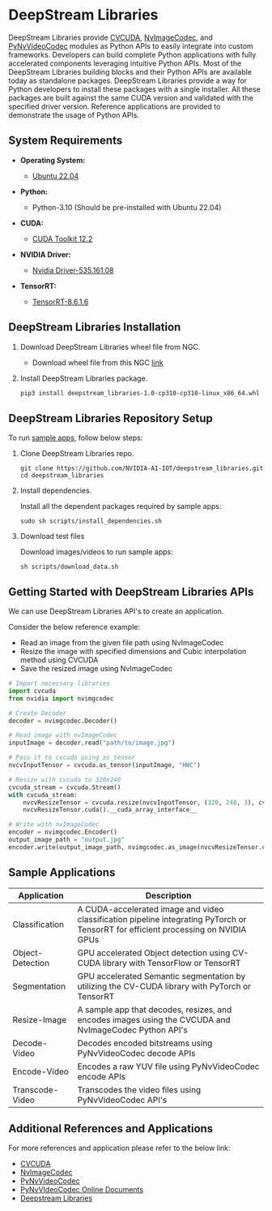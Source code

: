 # DeepStream Libraries
DeepStream Libraries provide [CVCUDA](https://github.com/CVCUDA/CV-CUDA), [NvImageCodec](https://github.com/NVIDIA/nvImageCodec), and [PyNvVideoCodec](https://pypi.org/project/PyNvVideoCodec/) modules as Python APIs to easily integrate into custom frameworks.
Developers can build complete Python applications with fully accelerated components leveraging intuitive Python APIs.
Most of the DeepStream Libraries building blocks and their Python APIs are available today as standalone packages. DeepStream Libraries provide a way for Python developers to install these packages with a single installer.
All these packages are built against the same CUDA version and validated with the specified driver version. Reference applications are provided to demonstrate the usage of Python APIs.


## System Requirements

- **Operating System:**
  - [Ubuntu 22.04](https://releases.ubuntu.com/22.04/?_gl=1*19ip6hm*_gcl_au*MTE4NTIyOTI0MS4xNzA3MTMxMDQx&_ga=2.149898549.2084151835.1707729318-1126754318.1683186906)

- **Python:**
  - Python-3.10 (Should be pre-installed with Ubuntu 22.04)

- **CUDA:**
  - [CUDA Toolkit 12.2](https://developer.nvidia.com/cuda-12-2-0-download-archive)

- **NVIDIA Driver:**
  - [Nvidia Driver-535.161.08](https://www.nvidia.cn/Download/driverResults.aspx/222416/en-us/)

- **TensorRT:**
  - [TensorRT-8.6.1.6](https://docs.nvidia.com/deeplearning/tensorrt/install-guide/index.html#downloading)

## DeepStream Libraries Installation
1. Download DeepStream Libraries wheel file from NGC.
    - Download wheel file from this NGC [link](https://catalog.ngc.nvidia.com/orgs/nvidia/resources/deepstream)

2. Install DeepStream Libraries package.
    ```bash
    pip3 install deepstream_libraries-1.0-cp310-cp310-linux_x86_64.whl
    ```

## DeepStream Libraries Repository Setup
To run [sample apps](https://github.com/NVIDIA-AI-IOT/deepstream_libraries), follow below steps:
1. Clone DeepStream Libraries repo.
    ```
    git clone https://github.com/NVIDIA-AI-IOT/deepstream_libraries.git
    cd deepstream_libraries
    ```
2. Install dependencies.

    Install all the dependent packages required by sample apps:
    ```
    sudo sh scripts/install_dependencies.sh
    ```

3. Download test files

    Download images/videos to run sample apps:
    ```
    sh scripts/download_data.sh
    ```

## Getting Started with DeepStream Libraries APIs
We can use DeepStream Libraries API's to create an application.

Consider the below reference example:
- Read an image from the given file path using NvImageCodec
- Resize the image with specified dimensions and Cubic interpolation method using CVCUDA
- Save the resized image using NvImageCodec

```python
# Import necessary libraries
import cvcuda
from nvidia import nvimgcodec

# Create Decoder
decoder = nvimgcodec.Decoder()

# Read image with nvImageCodec
inputImage = decoder.read("path/to/image.jpg")

# Pass it to cvcuda using as_tensor
nvcvInputTensor = cvcuda.as_tensor(inputImage, "HWC")

# Resize with cvcuda to 320x240
cvcuda_stream = cvcuda.Stream()
with cvcuda_stream:
    nvcvResizeTensor = cvcuda.resize(nvcvInputTensor, (320, 240, 3), cvcuda.Interp.CUBIC)
    nvcvResizeTensor.cuda().__cuda_array_interface__

# Write with nvImageCodec
encoder = nvimgcodec.Encoder()
output_image_path = "output.jpg"
encoder.write(output_image_path, nvimgcodec.as_image(nvcvResizeTensor.cuda(), cuda_stream = cvcuda_stream.handle))
```

## Sample Applications
| Application               | Description                                                                                                                                                      |
|-------------------|------------------------------------------------------------------------------------------------------------------------------------------------------------------|
| Classification    | A CUDA-accelerated image and video classification pipeline integrating PyTorch or TensorRT for efficient processing on NVIDIA GPUs                               |
| Object-Detection  | GPU accelerated Object detection using CV-CUDA library with TensorFlow or TensorRT                                                 |
| Segmentation      | GPU accelerated Semantic segmentation by utilizing the CV-CUDA library with PyTorch or TensorRT                                               |
| Resize-Image      | A sample app that decodes, resizes, and encodes images using the CVCUDA and NvImageCodec Python API's                                                            |
| Decode-Video      | Decodes encoded bitstreams using PyNvVideoCodec decode APIs                                                               |
| Encode-Video      | Encodes a raw YUV file using PyNvVideoCodec encode APIs                                                                |
| Transcode-Video   | Transcodes the video files using PyNvVideoCodec API's                                                                        |

## Additional References and Applications
For more references and application please refer to the below link:
- [CVCUDA](https://github.com/CVCUDA/CV-CUDA)
- [NvImageCodec](https://github.com/NVIDIA/nvImageCodec)
- [PyNvVideoCodec](https://pypi.org/project/PyNvVideoCodec/)
- [PyNvVIdeoCodec Online Documents](https://docs.nvidia.com/video-technologies/pynvvideocodec/read-me/index.html)
- [Deepstream Libraries](https://docs.nvidia.com/metropolis/deepstream/dev-guide/text/DS_Libraries.html)